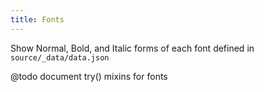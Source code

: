 ```yaml
---
title: Fonts
---
```


Show Normal, Bold, and Italic forms of each font defined in `source/_data/data.json`

@todo document try() mixins for fonts
